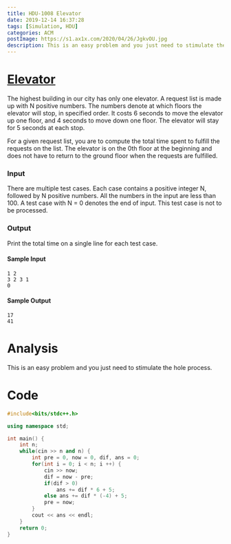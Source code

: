 ```yaml
---
title: HDU-1008 Elevator
date: 2019-12-14 16:37:28
tags: [Simulation, HDU]
categories: ACM
postImage: https://s1.ax1x.com/2020/04/26/JgkvOU.jpg
description: This is an easy problem and you just need to stimulate the hole process.
---
```


# [Elevator](http://acm.hdu.edu.cn/showproblem.php?pid=1008)

The highest building in our city has only one elevator. A request list is made up with N positive numbers. The numbers denote at which floors the elevator will stop, in specified order. It costs 6 seconds to move the elevator up one floor, and 4 seconds to move down one floor. The elevator will stay for 5 seconds at each stop.

<!--more-->

For a given request list, you are to compute the total time spent to fulfill the requests on the list. The elevator is on the 0th floor at the beginning and does not have to return to the ground floor when the requests are fulfilled.

### Input

There are multiple test cases. Each case contains a positive integer N, followed by N positive numbers. All the numbers in the input are less than 100. A test case with N = 0 denotes the end of input. This test case is not to be processed.

### Output

Print the total time on a single line for each test case.

#### Sample Input

```
1 2
3 2 3 1
0
```

#### Sample Output

```
17
41
```

# Analysis

This is an easy problem and you just need to stimulate the hole process.

# Code

```c++
#include<bits/stdc++.h>

using namespace std;

int main() {
	int n;
	while(cin >> n and n) {
		int pre = 0, now = 0, dif, ans = 0;
		for(int i = 0; i < n; i ++) {
			cin >> now;
			dif = now - pre;
			if(dif > 0) 
				ans += dif * 6 + 5;
			else ans += dif * (-4) + 5;
			pre = now;
		}
		cout << ans << endl;
	}
	return 0;
}
```